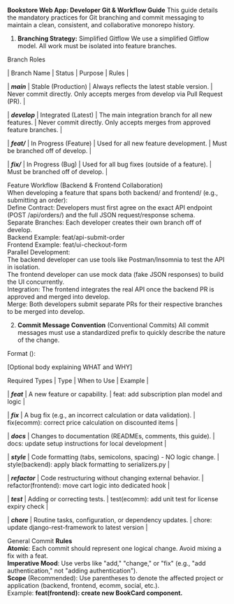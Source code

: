 **Bookstore Web App: Developer Git & Workflow Guide**
This guide details the mandatory practices for Git branching and commit messaging to maintain a clean, consistent, and collaborative monorepo history.
1. **Branching Strategy:** Simplified Gitflow
We use a simplified Gitflow model. All work must be isolated into feature branches.

Branch Roles

| Branch Name | Status | Purpose | Rules |

| ***main*** | Stable (Production) | Always reflects the latest stable version. | Never commit directly. Only accepts merges from develop via Pull Request (PR). |

| ***develop*** | Integrated (Latest) | The main integration branch for all new features. | Never commit directly. Only accepts merges from approved feature branches. |

| ***feat/<description>*** | In Progress (Feature) | Used for all new feature development. | Must be branched off of develop. |

| ***fix/<description>*** | In Progress (Bug) | Used for all bug fixes (outside of a feature). | Must be branched off of develop. |

Feature Workflow (Backend & Frontend Collaboration)<br>
When developing a feature that spans both backend/ and frontend/ (e.g., submitting an order):<br>
Define Contract: Developers must first agree on the exact API endpoint (POST /api/orders/) and the full JSON request/response schema.<br>
Separate Branches: Each developer creates their own branch off of develop.<br>
Backend Example: feat/api-submit-order<br>
Frontend Example: feat/ui-checkout-form<br>
Parallel Development:<br>
The backend developer can use tools like Postman/Insomnia to test the API in isolation.<br>
The frontend developer can use mock data (fake JSON responses) to build the UI concurrently.<br>
Integration: The frontend integrates the real API once the backend PR is approved and merged into develop.<br>
Merge: Both developers submit separate PRs for their respective branches to be merged into develop.<br>

2. **Commit Message Convention** (Conventional Commits)
All commit messages must use a standardized prefix to quickly describe the nature of the change.

Format
<type>(<scope>): <description>

[Optional body explaining WHAT and WHY]


Required Types
| Type | When to Use | Example |

| ***feat*** | A new feature or capability. | feat: add subscription plan model and logic |

| ***fix*** | A bug fix (e.g., an incorrect calculation or data validation). | fix(ecomm): correct price calculation on discounted items |

| ***docs*** | Changes to documentation (READMEs, comments, this guide). | docs: update setup instructions for local development |

| ***style*** | Code formatting (tabs, semicolons, spacing) - NO logic change. | style(backend): apply black formatting to serializers.py |

| ***refactor*** | Code restructuring without changing external behavior. | refactor(frontend): move cart logic into dedicated hook |

| ***test*** | Adding or correcting tests. | test(ecomm): add unit test for license expiry check |

| ***chore*** | Routine tasks, configuration, or dependency updates. | chore: update django-rest-framework to latest version |

General Commit **Rules**<br>
**Atomic**: Each commit should represent one logical change. Avoid mixing a fix with a feat.<br>
**Imperative Mood**: Use verbs like "add," "change," or "fix" (e.g., "add authentication," not "adding authentication").<br>
**Scope** (Recommended): Use parentheses to denote the affected project or application (backend, frontend, ecomm, social, etc.).<br> Example: **feat(frontend): create new BookCard component.**<br>
